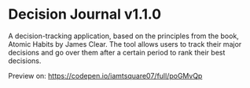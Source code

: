 # Decision Journal v1.1.0

A decision-tracking application, based on the principles from the book, Atomic Habits by James Clear.
The tool allows users to track their major decisions and go over them after a certain period to rank their best decisions.

Preview on: https://codepen.io/iamtsquare07/full/poGMvQp
